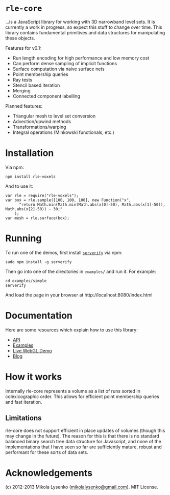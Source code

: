 `rle-core`
=========

...is a JavaScript library for working with 3D narrowband level sets.  It is currently a work in progress, so expect this stuff to change over time.  This library contains fundamental primitives and data structures for manipulating these objects.

Features for v0.1:

* Run length encoding for high performance and low memory cost
* Can perform dense sampling of implicit functions
* Surface computation via naive surface nets
* Point membership queries
* Ray tests
* Stencil based iteration
* Merging
* Connected component labelling

Planned features:

* Triangular mesh to level set conversion
* Advection/upwind methods
* Transformations/warping
* Integral operations (Minkowski functionals, etc.)

Installation
============

Via npm:

    npm install rle-voxels

And to use it:

    var rle = require("rle-voxels");
    var box = rle.sample([100, 100, 100], new Function("x",
          "return Math.min(Math.min(Math.abs(x[0]-50), Math.abs(x[1]-50)), Math.abs(x[2]-50)) - 30;"
        );
    var mesh = rle.surface(box);


Running
=======

To run one of the demos, first install [`serverify`](https://github.com/mikolalysenko/Serverify) via npm:

    sudo npm install -g serverify
    
Then go into one of the directories in `examples/` and run it.  For example:

    cd examples/simple
    serverify
    
And load the page in your browser at http://localhost:8080/index.html

Documentation
=============

Here are some resources which explain how to use this library:

* [API](https://github.com/mikolalysenko/rle-voxels/blob/master/API.md)
* [Examples](https://github.com/mikolalysenko/rle-voxels/tree/master/examples)
* [Live WebGL Demo](http://mikolalysenko.github.com/)
* [Blog](http://0fps.wordpress.com)

How it works
============

Internally rle-core represents a volume as a list of runs sorted in colexicographic order.  This allows for efficient point membership queries and fast iteration.

Limitations
-----------

rle-core does not support efficient in place updates of volumes (though this may change in the future).  The reason for this is that there is no standard balanced binary search tree data structure for Javascript, and none of the implementations that I have seen so far are sufficiently mature, robust and performant for these sorts of data sets.

Acknowledgements
================
(c) 2012-2013 Mikola Lysenko (mikolalysenko@gmail.com).  MIT License.
